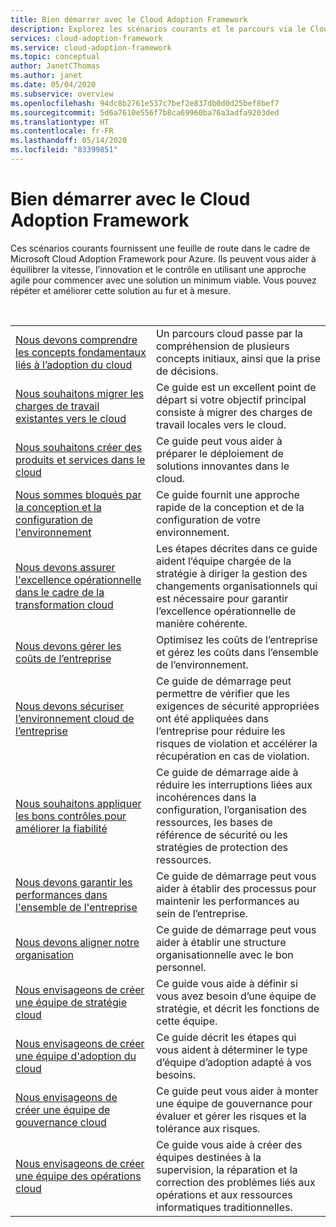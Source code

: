 ```yaml
---
title: Bien démarrer avec le Cloud Adoption Framework
description: Explorez les scénarios courants et le parcours via le Cloud Adoption Framework le plus en adéquation avec ces scénarios.
services: cloud-adoption-framework
ms.service: cloud-adoption-framework
ms.topic: conceptual
author: JanetCThomas
ms.author: janet
ms.date: 05/04/2020
ms.subservice: overview
ms.openlocfilehash: 94dc8b2761e537c7bef2e837db0d0d25bef8bef7
ms.sourcegitcommit: 5d6a7610e556f7b8ca69960ba76a3adfa9203ded
ms.translationtype: HT
ms.contentlocale: fr-FR
ms.lasthandoff: 05/14/2020
ms.locfileid: "83399851"
---
```

# <a name="get-started-with-the-cloud-adoption-framework"></a>Bien démarrer avec le Cloud Adoption Framework

Ces scénarios courants fournissent une feuille de route dans le cadre de Microsoft Cloud Adoption Framework pour Azure. Ils peuvent vous aider à équilibrer la vitesse, l’innovation et le contrôle en utilisant une approche agile pour commencer avec une solution un minimum viable. Vous pouvez répéter et améliorer cette solution au fur et à mesure.

<!-- markdownlint-disable MD033 -->
<br>

|                                                                                     |                                                                                                                                |
|-------------------------------------------------------------------------------------|--------------------------------------------------------------------------------------------------------------------------------|
| [Nous devons comprendre les concepts fondamentaux liés à l’adoption du cloud](./cloud-concepts.md) | Un parcours cloud passe par la compréhension de plusieurs concepts initiaux, ainsi que la prise de décisions. |
| [Nous souhaitons migrer les charges de travail existantes vers le cloud](./migrate.md)                   | Ce guide est un excellent point de départ si votre objectif principal consiste à migrer des charges de travail locales vers le cloud. |
| [Nous souhaitons créer des produits et services dans le cloud](./innovate.md)             | Ce guide peut vous aider à préparer le déploiement de solutions innovantes dans le cloud.                                       |
| [Nous sommes bloqués par la conception et la configuration de l'environnement](./design-and-configuration.md) | Ce guide fournit une approche rapide de la conception et de la configuration de votre environnement.                                           |
| [Nous devons assurer l'excellence opérationnelle dans le cadre de la transformation cloud](./operational-excellence.md)                   | Les étapes décrites dans ce guide aident l’équipe chargée de la stratégie à diriger la gestion des changements organisationnels qui est nécessaire pour garantir l’excellence opérationnelle de manière cohérente. |
| [Nous devons gérer les coûts de l’entreprise](./manage-costs.md)                                          | Optimisez les coûts de l’entreprise et gérez les coûts dans l’ensemble de l’environnement.                                                                           |
| [Nous devons sécuriser l’environnement cloud de l’entreprise](./security.md)             | Ce guide de démarrage peut permettre de vérifier que les exigences de sécurité appropriées ont été appliquées dans l’entreprise pour réduire les risques de violation et accélérer la récupération en cas de violation.                                       |
| [Nous souhaitons appliquer les bons contrôles pour améliorer la fiabilité](./reliability.md)                   | Ce guide de démarrage aide à réduire les interruptions liées aux incohérences dans la configuration, l’organisation des ressources, les bases de référence de sécurité ou les stratégies de protection des ressources. |
| [Nous devons garantir les performances dans l'ensemble de l'entreprise](./performance.md)                               | Ce guide de démarrage peut vous aider à établir des processus pour maintenir les performances au sein de l’entreprise.                               |
| [Nous devons aligner notre organisation](./org-alignment.md)                               | Ce guide de démarrage peut vous aider à établir une structure organisationnelle avec le bon personnel.                               |
| [Nous envisageons de créer une équipe de stratégie cloud](./team/cloud-strategy.md)     | Ce guide vous aide à définir si vous avez besoin d’une équipe de stratégie, et décrit les fonctions de cette équipe.                                |
| [Nous envisageons de créer une équipe d'adoption du cloud](./team/cloud-adoption.md)     | Ce guide décrit les étapes qui vous aident à déterminer le type d’équipe d’adoption adapté à vos besoins.              |
| [Nous&nbsp;envisageons&nbsp;de créer&nbsp;une&nbsp;équipe&nbsp;de gouvernance&nbsp;cloud](./team/cloud-governance.md) | Ce guide peut vous aider à monter une équipe de gouvernance pour évaluer et gérer les risques et la tolérance aux risques.                                         |
| [Nous envisageons de créer une équipe des opérations cloud](./team/cloud-operations.md) | Ce guide vous aide à créer des équipes destinées à la supervision, la réparation et la correction des problèmes liés aux opérations et aux ressources informatiques traditionnelles. |

